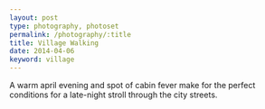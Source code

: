 ```yaml
---
layout: post
type: photography, photoset
permalink: /photography/:title
title: Village Walking
date: 2014-04-06
keyword: village												
---
```


A warm april evening and spot of cabin fever make for the perfect conditions for a late-night stroll through the city streets. 